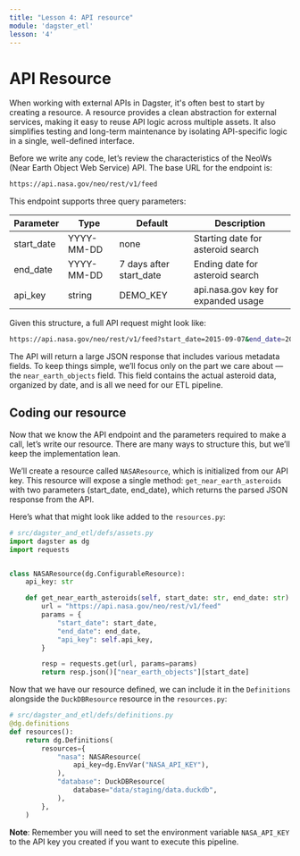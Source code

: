 ```yaml
---
title: "Lesson 4: API resource"
module: 'dagster_etl'
lesson: '4'
---
```


# API Resource

When working with external APIs in Dagster, it's often best to start by creating a resource. A resource provides a clean abstraction for external services, making it easy to reuse API logic across multiple assets. It also simplifies testing and long-term maintenance by isolating API-specific logic in a single, well-defined interface.

Before we write any code, let’s review the characteristics of the NeoWs (Near Earth Object Web Service) API. The base URL for the endpoint is:

```bash
https://api.nasa.gov/neo/rest/v1/feed
```

This endpoint supports three query parameters:

| Parameter	| Type | Default | Description|
| --- | --- | --- | --- |
| start_date | YYYY-MM-DD | none | Starting date for asteroid search |
| end_date | YYYY-MM-DD | 7 days after start_date | Ending date for asteroid search |
| api_key | string | DEMO_KEY | api.nasa.gov key for expanded usage |

Given this structure, a full API request might look like:

```bash
https://api.nasa.gov/neo/rest/v1/feed?start_date=2015-09-07&end_date=2015-09-08&api_key=DEMO_KEY
```

The API will return a large JSON response that includes various metadata fields. To keep things simple, we’ll focus only on the part we care about — the `near_earth_objects` field. This field contains the actual asteroid data, organized by date, and is all we need for our ETL pipeline.

## Coding our resource

Now that we know the API endpoint and the parameters required to make a call, let’s write our resource. There are many ways to structure this, but we’ll keep the implementation lean.

We’ll create a resource called `NASAResource`, which is initialized from our API key. This resource will expose a single method: `get_near_earth_asteroids` with two parameters (start_date, end_date), which returns the parsed JSON response from the API.

Here’s what that might look like added to the `resources.py`:

```python {% obfuscated="true" %}
# src/dagster_and_etl/defs/assets.py
import dagster as dg
import requests


class NASAResource(dg.ConfigurableResource):
    api_key: str

    def get_near_earth_asteroids(self, start_date: str, end_date: str):
        url = "https://api.nasa.gov/neo/rest/v1/feed"
        params = {
            "start_date": start_date,
            "end_date": end_date,
            "api_key": self.api_key,
        }

        resp = requests.get(url, params=params)
        return resp.json()["near_earth_objects"][start_date]
```

Now that we have our resource defined, we can include it in the `Definitions` alongside the `DuckDBResource` resource in the `resources.py`:

```python
# src/dagster_and_etl/defs/definitions.py
@dg.definitions
def resources():
    return dg.Definitions(
        resources={
            "nasa": NASAResource(
                api_key=dg.EnvVar("NASA_API_KEY"),
            ),
            "database": DuckDBResource(
                database="data/staging/data.duckdb",
            ),
        },
    )
```

**Note**: Remember you will need to set the environment variable `NASA_API_KEY` to the API key you created if you want to execute this pipeline.